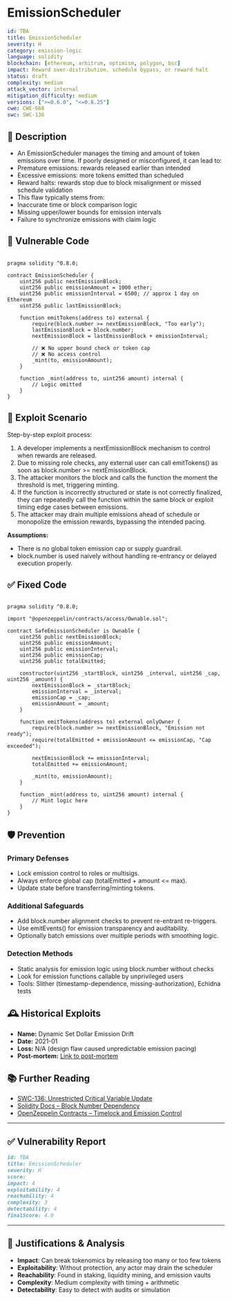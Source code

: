 # EmissionScheduler 

```YAML
id: TBA
title: EmissionScheduler 
severity: H
category: emission-logic
language: solidity
blockchain: [ethereum, arbitrum, optimism, polygon, bsc]
impact: Reward over-distribution, schedule bypass, or reward halt
status: draft
complexity: medium
attack_vector: internal
mitigation_difficulty: medium
versions: [">=0.6.0", "<=0.8.25"]
cwe: CWE-668
swc: SWC-136
```

## 📝 Description

- An EmissionScheduler manages the timing and amount of token emissions over time. If poorly designed or misconfigured, it can lead to:
- Premature emissions: rewards released earlier than intended
- Excessive emissions: more tokens emitted than scheduled
- Reward halts: rewards stop due to block misalignment or missed schedule validation
- This flaw typically stems from:
- Inaccurate time or block comparison logic
- Missing upper/lower bounds for emission intervals
- Failure to synchronize emissions with claim logic

## 🚨 Vulnerable Code

```solidity

pragma solidity ^0.8.0;

contract EmissionScheduler {
    uint256 public nextEmissionBlock;
    uint256 public emissionAmount = 1000 ether;
    uint256 public emissionInterval = 6500; // approx 1 day on Ethereum
    uint256 public lastEmissionBlock;

    function emitTokens(address to) external {
        require(block.number >= nextEmissionBlock, "Too early");
        lastEmissionBlock = block.number;
        nextEmissionBlock = lastEmissionBlock + emissionInterval;

        // ❌ No upper bound check or token cap
        // ❌ No access control
        _mint(to, emissionAmount);
    }

    function _mint(address to, uint256 amount) internal {
        // Logic omitted
    }
}
```

## 🧪 Exploit Scenario

Step-by-step exploit process:

1. A developer implements a nextEmissionBlock mechanism to control when rewards are released.
2. Due to missing role checks, any external user can call emitTokens() as soon as block.number >= nextEmissionBlock.
3. The attacker monitors the block and calls the function the moment the threshold is met, triggering minting.
4. If the function is incorrectly structured or state is not correctly finalized, they can repeatedly call the function within the same block or exploit timing edge cases between emissions.
5. The attacker may drain multiple emissions ahead of schedule or monopolize the emission rewards, bypassing the intended pacing.

**Assumptions:**

- There is no global token emission cap or supply guardrail.
- block.number is used naively without handling re-entrancy or delayed execution properly.

## ✅ Fixed Code

```solidity

pragma solidity ^0.8.0;

import "@openzeppelin/contracts/access/Ownable.sol";

contract SafeEmissionScheduler is Ownable {
    uint256 public nextEmissionBlock;
    uint256 public emissionAmount;
    uint256 public emissionInterval;
    uint256 public emissionCap;
    uint256 public totalEmitted;

    constructor(uint256 _startBlock, uint256 _interval, uint256 _cap, uint256 _amount) {
        nextEmissionBlock = _startBlock;
        emissionInterval = _interval;
        emissionCap = _cap;
        emissionAmount = _amount;
    }

    function emitTokens(address to) external onlyOwner {
        require(block.number >= nextEmissionBlock, "Emission not ready");
        require(totalEmitted + emissionAmount <= emissionCap, "Cap exceeded");

        nextEmissionBlock += emissionInterval;
        totalEmitted += emissionAmount;

        _mint(to, emissionAmount);
    }

    function _mint(address to, uint256 amount) internal {
        // Mint logic here
    }
}
```

## 🛡️ Prevention

### Primary Defenses

- Lock emission control to roles or multisigs.
- Always enforce global cap (totalEmitted + amount <= max).
- Update state before transferring/minting tokens.

### Additional Safeguards

- Add block.number alignment checks to prevent re-entrant re-triggers.
- Use emitEvents() for emission transparency and auditability.
- Optionally batch emissions over multiple periods with smoothing logic.

### Detection Methods

- Static analysis for emission logic using block.number without checks
- Look for emission functions callable by unprivileged users
- Tools: Slither (timestamp-dependence, missing-authorization), Echidna tests

## 🕰️ Historical Exploits

- **Name:** Dynamic Set Dollar Emission Drift 
- **Date:** 2021-01 
- **Loss:** N/A (design flaw caused unpredictable emission pacing) 
- **Post-mortem:** [Link to post-mortem](https://www.reddit.com/r/defi/comments/ku8vps/dsd_broken_tokenomics/)
  
## 📚 Further Reading

- [SWC-136: Unrestricted Critical Variable Update](https://swcregistry.io/docs/SWC-136) 
- [Solidity Docs – Block Number Dependency](https://docs.soliditylang.org/en/latest/security-considerations.html#timestamp-dependence) 
- [OpenZeppelin Contracts – Timelock and Emission Control](https://docs.openzeppelin.com/contracts/4.x/governance#timelockcontroller)

--- 

## ✅ Vulnerability Report

```markdown
id: TBA
title: EmissionScheduler 
severity: H
score:
impact: 4   
exploitability: 4 
reachability: 4   
complexity: 3     
detectability: 4  
finalScore: 4.0
```

---

## 📄 Justifications & Analysis

- **Impact**: Can break tokenomics by releasing too many or too few tokens
- **Exploitability**: Without protection, any actor may drain the scheduler
- **Reachability**: Found in staking, liquidity mining, and emission vaults
- **Complexity**: Medium complexity with timing + arithmetic
- **Detectability**: Easy to detect with audits or simulation